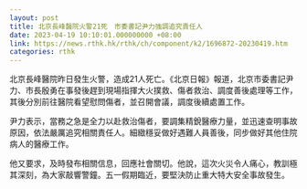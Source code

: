 ```yaml
---
layout: post
title: 北京長峰醫院火警21死　市委書記尹力強調追究責任人
date: 2023-04-19 10:10:01.000000000 +08:00
link: https://news.rthk.hk/rthk/ch/component/k2/1696872-20230419.htm
categories: rthk
---
```


北京長峰醫院昨日發生火警，造成21人死亡。《北京日報》報道，北京市委書記尹力、市長殷勇在事發後趕到現場指揮大火撲救、傷者救治、調度善後處理等工作，其後分別前往醫院看望慰問傷者，並召開會議，調度後續處置工作。

尹力表示，當務之急是全力以赴救治傷者，要調集精銳醫療力量，並迅速查明事故原因，依法嚴厲追究相關責任人。細緻穩妥做好遇難人員善後，同步做好其他住院病人的醫療工作。

他又要求，及時發布相關信息，回應社會關切。他說，這次火災令人痛心，教訓極其深刻，為大家敲響警鐘。五一假期臨近，要堅決防止重大特大安全事故發生。
